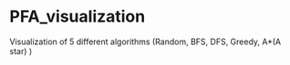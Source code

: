 # PFA_visualization
Visualization of 5 different algorithms (Random, BFS, DFS, Greedy, A*(A star) )

